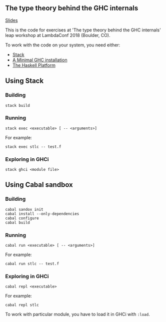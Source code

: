## The type theory behind the GHC internals

[Slides](ghc-tt.pdf)

This is the code for exercises at 'The type theory behind the GHC internals' leap workshop at LambdaConf 2018 (Boulder, CO).

To work with the code on your system, you need either:

* [Stack](http://haskellstack.org)
* [A Minimal GHC installation](https://www.haskell.org/downloads)
* [The Haskell Platform](https://www.haskell.org/platform/)


## Using Stack

### Building

```
stack build
```

### Running

```
stack exec <executable> [ -- <arguments>]
```
For example:

```
stack exec stlc -- test.f
```

### Exploring in GHCi

```
stack ghci <module file>
```
## Using Cabal sandbox

### Building

```
cabal sandox init
cabal install --only-dependencies
cabal configure
cabal build
```

### Running

```
cabal run <executable> [ -- <arguments>]
```

For example:

```
cabal run stlc -- test.f
```

### Exploring in GHCi

```
cabal repl <executable>
```

For example:

```
cabal repl stlc
```

To work with particular module, you have to load it in GHCi with `:load`.
